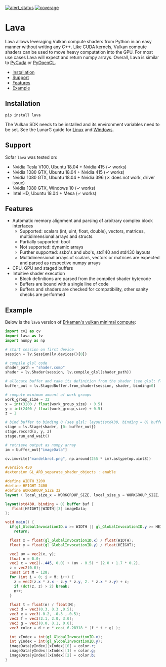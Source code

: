 [![alert_status](https://badges.mldsc.de/osanj.lava-alert_status.svg)](https://badges.mldsc.de/osanj.lava-alert_status.svg)
[![coverage](https://badges.mldsc.de/osanj.lava-coverage.svg)](https://badges.mldsc.de/osanj.lava-coverage.svg)

# Lava

Lava allows leveraging Vulkan compute shaders from Python in an easy manner without writing any C++. Like CUDA kernels, Vulkan compute shaders can be used to move heavy computation into the GPU. For most use cases Lava will expect and return numpy arrays. Overall, Lava is similar to [PyCuda](https://github.com/inducer/pycuda) or [PyOpenCL](https://github.com/inducer/pyopencl).

* [Installation](#installation)
* [Support](#support)
* [Features](#features)
* [Example](#example)


## Installation

```
pip install lava
```

The Vulkan SDK needs to be installed and its environment variables need to be set.
See the LunarG guide for [Linux](https://vulkan.lunarg.com/doc/view/1.1.85.0/linux/getting_started.html) and [Windows](https://vulkan.lunarg.com/doc/view/1.1.85.0/windows/getting_started.html).

## Support

Sofar `lava` was tested on:
* Nvidia Tesla V100, Ubuntu 18.04 + Nvidia 415 (✓ works)
* Nvidia 1080 GTX, Ubuntu 18.04 + Nvidia 415 (✓ works)
* Nvidia 1080 GTX, Ubuntu 18.04 + Nvidia 396 (✗ does not work, driver issue)
* Nvidia 1080 GTX, Windows 10 (✓ works)
* Intel HD, Ubuntu 18.04 + Mesa (✓ works)


## Features

* Automatic memory alignment and parsing of arbitrary complex block interfaces
  * Supported: scalars (int, uint, float, double), vectors, matrices, multidimensional arrays and structs
  * Partially supported: bool
  * Not supported: dynamic arrays
  * Further supported: ssbo's and ubo's, std140 and std430 layouts
  * Multidimensional arrays of scalars, vectors or matrices are expected and parsed as respective numpy arrays
* CPU, GPU and staged buffers
* Intuitive shader execution
  * Block definitions are parsed from the compiled shader bytecode
  * Buffers are bound with a single line of code
  * Buffers and shaders are checked for compatibility, other sanity checks are performed


## Example

Below is the `lava` version of [Erkaman's vulkan minimal compute](https://github.com/Erkaman/vulkan_minimal_compute):

```python
import cv2 as cv
import lava as lv
import numpy as np

# start session on first device
session = lv.Session(lv.devices()[0])

# compile glsl code
shader_path = "shader.comp"
shader = lv.Shader(session, lv.compile_glsl(shader_path))

# allocate buffer and take its definition from the shader (see glsl: float[HEIGHT][WIDTH][3] imageData)
buffer_out = lv.StagedBuffer.from_shader(session, shader, binding=0)

# compute minimum amount of work groups
work_group_size = 32
x = int(3200 / float(work_group_size) + 0.5)
y = int(2400 / float(work_group_size) + 0.5)
z = 1

# bind buffer to binding 0 (see glsl: layout(std430, binding = 0) buffer buf)
stage = lv.Stage(shader, {0: buffer_out})
stage.record(x, y, z)
stage.run_and_wait()

# retrieve output as numpy array
im = buffer_out["imageData"]

cv.imwrite("mandelbrot.png", np.around(255 * im).astype(np.uint8))
```

```glsl
#version 450
#extension GL_ARB_separate_shader_objects : enable

#define WIDTH 3200
#define HEIGHT 2400
#define WORKGROUP_SIZE 32
layout ( local_size_x = WORKGROUP_SIZE, local_size_y = WORKGROUP_SIZE, local_size_z = 1 ) in;

layout(std430, binding = 0) buffer buf {
   float[HEIGHT][WIDTH][3] imageData;
};

void main() {
  if(gl_GlobalInvocationID.x >= WIDTH || gl_GlobalInvocationID.y >= HEIGHT)
    return;

  float x = float(gl_GlobalInvocationID.x) / float(WIDTH);
  float y = float(gl_GlobalInvocationID.y) / float(HEIGHT);

  vec2 uv = vec2(x, y);
  float n = 0.0;
  vec2 c = vec2(-.445, 0.0) + (uv - 0.5) * (2.0 + 1.7 * 0.2),
  z = vec2(0.0);
  const int M = 128;
  for (int i = 0; i < M; i++) {
    z = vec2(z.x * z.x - z.y * z.y, 2. * z.x * z.y) + c;
    if (dot(z, z) > 2) break;
    n++;
  }
  
  float t = float(n) / float(M);
  vec3 d = vec3(0.3, 0.3 ,0.5);
  vec3 e = vec3(-0.2, -0.3 ,-0.5);
  vec3 f = vec3(2.1, 2.0, 3.0);
  vec3 g = vec3(0.0, 0.1, 0.0);
  vec3 color = d + e * cos( 6.28318 * (f * t + g) );

  int xIndex = int(gl_GlobalInvocationID.x);
  int yIndex = int(gl_GlobalInvocationID.y);
  imageData[yIndex][xIndex][0] = color.r;
  imageData[yIndex][xIndex][1] = color.g;
  imageData[yIndex][xIndex][2] = color.b;
}
```
